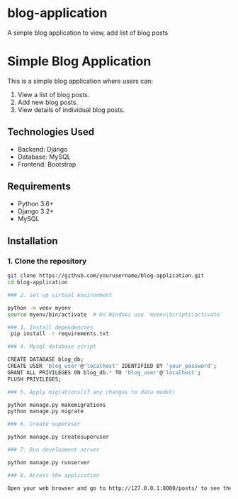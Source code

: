 # blog-application
A simple blog application to view, add list of blog posts
# Simple Blog Application

This is a simple blog application where users can:
1. View a list of blog posts.
2. Add new blog posts.
3. View details of individual blog posts.

## Technologies Used
- Backend: Django
- Database: MySQL
- Frontend: Bootstrap

## Requirements
- Python 3.6+
- Django 3.2+
- MySQL

## Installation

### 1. Clone the repository

```bash
git clone https://github.com/yourusername/blog-application.git
cd blog-application

### 2. Set up virtual environment

python -m venv myenv
source myenv/bin/activate  # On Windows use `myenv\Scripts\activate`

### 3. Install dependencies
 pip install -r requirements.txt

### 4. Mysql database script

CREATE DATABASE blog_db;
CREATE USER 'blog_user'@'localhost' IDENTIFIED BY 'your_password';
GRANT ALL PRIVILEGES ON blog_db.* TO 'blog_user'@'localhost';
FLUSH PRIVILEGES;

### 5. Apply migrations(if any changes to data model)

python manage.py makemigrations
python manage.py migrate

### 6. Create superuser

python manage.py createsuperuser

### 7. Run development server

python manage.py runserver

### 8. Access the application

Open your web browser and go to http://127.0.0.1:8000/posts/ to see the list of blog posts.




